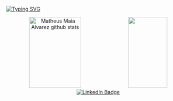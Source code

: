 [![Typing SVG](https://readme-typing-svg.demolab.com/?color=9d79d6&size=30&center=true&vCenter=true&width=1000&lines=Hi!+👋+I'm+Isabella+Gonzales;Study+analysis+and+systems+development&font=Fira+Code)](https://git.io/typing-svg)

<div align="center">  
  <img width="53%" height="195px" src="https://github-readme-stats.vercel.app/api?username=bellaFG&show_icons=true&theme=tokyonight" alt="Matheus Maia Alvarez github stats" /> 
  <img width="46%" height="195px" src="https://github-readme-stats.vercel.app/api/top-langs/?username=bellaFG&layout=compact&hide_border=true&title_color=00bfbf&text_color=00bfbf&bg_color=0d1117" />
</div>

<div style="text-align: center;">
  <a href="https://www.linkedin.com/in/isabella-gonzales-1aa7b5196/">
    <img src="https://img.shields.io/badge/LinkedIn-0077B5?style=for-the-badge&logo=linkedin&logoColor=white" alt="LinkedIn Badge">
  </a>
</div>
